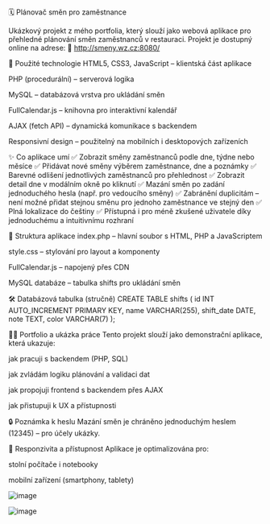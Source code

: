 🗓️ Plánovač směn pro zaměstnance

Ukázkový projekt z mého portfolia, který slouží jako webová aplikace pro přehledné plánování směn zaměstnanců v restauraci.
Projekt je dostupný online na adrese: 🔗 http://smeny.wz.cz:8080/

🔧 Použité technologie
HTML5, CSS3, JavaScript – klientská část aplikace

PHP (procedurální) – serverová logika

MySQL – databázová vrstva pro ukládání směn

FullCalendar.js – knihovna pro interaktivní kalendář

AJAX (fetch API) – dynamická komunikace s backendem

Responsivní design – použitelný na mobilních i desktopových zařízeních

✨ Co aplikace umí
✅ Zobrazit směny zaměstnanců podle dne, týdne nebo měsíce
✅ Přidávat nové směny výběrem zaměstnance, dne a poznámky
✅ Barevné odlišení jednotlivých zaměstnanců pro přehlednost
✅ Zobrazit detail dne v modálním okně po kliknutí
✅ Mazání směn po zadání jednoduchého hesla (např. pro vedoucího směny)
✅ Zabránění duplicitám – není možné přidat stejnou směnu pro jednoho zaměstnance ve stejný den
✅ Plná lokalizace do češtiny
✅ Přístupná i pro méně zkušené uživatele díky jednoduchému a intuitivnímu rozhraní

🧩 Struktura aplikace
index.php – hlavní soubor s HTML, PHP a JavaScriptem

style.css – stylování pro layout a komponenty

FullCalendar.js – napojený přes CDN

MySQL databáze – tabulka shifts pro ukládání směn

🛠️ Databázová tabulka (stručně)
CREATE TABLE shifts (
  id INT AUTO_INCREMENT PRIMARY KEY,
  name VARCHAR(255),
  shift_date DATE,
  note TEXT,
  color VARCHAR(7)
);


🧑‍💻 Portfolio a ukázka práce
Tento projekt slouží jako demonstrační aplikace, která ukazuje:

jak pracuji s backendem (PHP, SQL)

jak zvládám logiku plánování a validaci dat

jak propojuji frontend s backendem přes AJAX

jak přistupuji k UX a přístupnosti

🔒 Poznámka k heslu
Mazání směn je chráněno jednoduchým heslem (12345) – pro účely ukázky.

📱 Responzivita a přístupnost
Aplikace je optimalizována pro:

stolní počítače i notebooky

mobilní zařízení (smartphony, tablety)

![image](https://github.com/user-attachments/assets/f1030afa-04d5-49df-b32b-ac2797e79c34)

![image](https://github.com/user-attachments/assets/ed2ea27d-45ce-4fb5-b9fb-ba21b91fed42)

